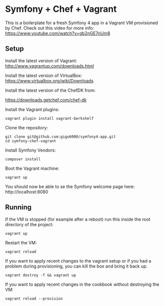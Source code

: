 # Symfony + Chef + Vagrant

This is a boilerplate for a fresh Symfony 4 app in a Vagrant VM provisioned by Chef. Check out this video for more info: https://www.youtube.com/watch?v=gb2nGE7nUm8

## Setup

Install the latest version of Vagrant:  
http://www.vagrantup.com/downloads.html

Install the latest version of VirtualBox:  
https://www.virtualbox.org/wiki/Downloads

Install the latest version of the ChefDK from:

https://downloads.getchef.com/chef-dk

Install the Vagrant plugins:

```
vagrant plugin install vagrant-berkshelf
```

Clone the repository:

```
git clone git@github.com:gigo6000/symfony4-app.git
cd symfony-chef-vagrant
```

Install Symfony Vendors:

```
composer install
```

Boot the Vagrant machine:

```
vagrant up
```

You should now be able to se the Symfony welcome page here:
http://localhost:8080

## Running

If the VM is stopped (for example after a reboot) run this inside the root directory of the project:

```
vagrant up
```

Restart the VM:

```
vagrant reload
```

If you want to apply recent changes to the vagrant setup or if you had a problem during provisioning, you can kill the box and bring it back up.

```
vagrant destroy -f && vagrant up
```

If you want to apply recent changes in the cookbook without destroying the VM:

```
vagrant reload --provision
```
